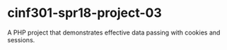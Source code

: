 # cinf301-spr18-project-03
A PHP project that demonstrates effective data passing with cookies and sessions.

